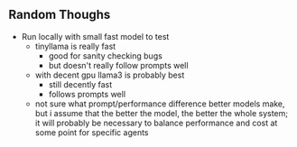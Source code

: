 
## Random Thoughs

- Run locally with small fast model to test
	- tinyllama is really fast
		- good for sanity checking bugs
		- but doesn't really follow prompts well
	- with decent gpu llama3 is probably best
		- still decently fast
		- follows prompts well
	- not sure what prompt/performance difference better models make, but i assume that the better the model, the better the whole system; it will probably be necessary to balance performance and cost at some point for specific agents